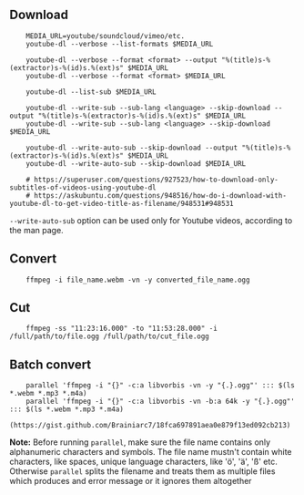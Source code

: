 ## Download

        MEDIA_URL=youtube/soundcloud/vimeo/etc.
        youtube-dl --verbose --list-formats $MEDIA_URL
        
        youtube-dl --verbose --format <format> --output "%(title)s-%(extractor)s-%(id)s.%(ext)s" $MEDIA_URL
        youtube-dl --verbose --format <format> $MEDIA_URL
        
        youtube-dl --list-sub $MEDIA_URL
        
        youtube-dl --write-sub --sub-lang <language> --skip-download --output "%(title)s-%(extractor)s-%(id)s.%(ext)s" $MEDIA_URL
        youtube-dl --write-sub --sub-lang <language> --skip-download $MEDIA_URL
        
        youtube-dl --write-auto-sub --skip-download --output "%(title)s-%(extractor)s-%(id)s.%(ext)s" $MEDIA_URL
        youtube-dl --write-auto-sub --skip-download $MEDIA_URL
        
        # https://superuser.com/questions/927523/how-to-download-only-subtitles-of-videos-using-youtube-dl
        # https://askubuntu.com/questions/948516/how-do-i-download-with-youtube-dl-to-get-video-title-as-filename/948531#948531
        
`--write-auto-sub` option can be used only for Youtube videos, according to the man page.


## Convert

        ffmpeg -i file_name.webm -vn -y converted_file_name.ogg

## Cut

        ffmpeg -ss "11:23:16.000" -to "11:53:28.000" -i /full/path/to/file.ogg /full/path/to/cut_file.ogg

## Batch convert

        parallel 'ffmpeg -i "{}" -c:a libvorbis -vn -y "{.}.ogg"' ::: $(ls *.webm *.mp3 *.m4a)
        parallel 'ffmpeg -i "{}" -c:a libvorbis -vn -b:a 64k -y "{.}.ogg"' ::: $(ls *.webm *.mp3 *.m4a)
        (https://gist.github.com/Brainiarc7/18fca697891aea0e879f13ed092cb213)

**Note:** Before running `parallel`, make sure the file name contains only alphanumeric characters and symbols.
The file name mustn't contain white characters, like spaces, unique language characters, like 'ö', 'ä', 'ß' etc.
Otherwise `parallel` splits the filename and treats them as multiple files which produces and error message 
or it ignores them altogether
